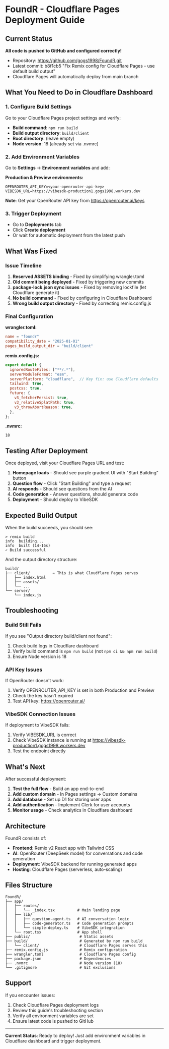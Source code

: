 # FoundR - Cloudflare Pages Deployment Guide

## Current Status

**All code is pushed to GitHub and configured correctly!**

- Repository: https://github.com/gogs1998/FoundR.git
- Latest commit: b8f1cb5 "Fix Remix config for Cloudflare Pages - use default build output"
- Cloudflare Pages will automatically deploy from main branch

## What You Need to Do in Cloudflare Dashboard

### 1. Configure Build Settings

Go to your Cloudflare Pages project settings and verify:

- **Build command**: `npm run build`
- **Build output directory**: `build/client`
- **Root directory**: (leave empty)
- **Node version**: 18 (already set via .nvmrc)

### 2. Add Environment Variables

Go to **Settings** → **Environment variables** and add:

**Production & Preview environments:**

```
OPENROUTER_API_KEY=<your-openrouter-api-key>
VIBESDK_URL=https://vibesdk-production1.gogs1998.workers.dev
```

**Note**: Get your OpenRouter API key from https://openrouter.ai/keys

### 3. Trigger Deployment

- Go to **Deployments** tab
- Click **Create deployment**
- Or wait for automatic deployment from the latest push

## What Was Fixed

### Issue Timeline

1. **Reserved ASSETS binding** - Fixed by simplifying wrangler.toml
2. **Old commit being deployed** - Fixed by triggering new commits
3. **package-lock.json sync issues** - Fixed by removing lockfile (let Cloudflare generate it)
4. **No build command** - Fixed by configuring in Cloudflare Dashboard
5. **Wrong build output directory** - Fixed by correcting remix.config.js

### Final Configuration

**wrangler.toml:**
```toml
name = "foundr"
compatibility_date = "2025-01-01"
pages_build_output_dir = "build/client"
```

**remix.config.js:**
```javascript
export default {
  ignoredRouteFiles: ["**/.*"],
  serverModuleFormat: "esm",
  serverPlatform: "cloudflare",  // Key fix: use Cloudflare defaults
  tailwind: true,
  postcss: true,
  future: {
    v3_fetcherPersist: true,
    v3_relativeSplatPath: true,
    v3_throwAbortReason: true,
  },
};
```

**.nvmrc:**
```
18
```

## Testing After Deployment

Once deployed, visit your Cloudflare Pages URL and test:

1. **Homepage loads** - Should see purple gradient UI with "Start Building" button
2. **Question flow** - Click "Start Building" and type a request
3. **AI responds** - Should see questions from the AI
4. **Code generation** - Answer questions, should generate code
5. **Deployment** - Should deploy to VibeSDK

## Expected Build Output

When the build succeeds, you should see:

```
> remix build
info  building...
info  built (14-16s)
✓ Build successful
```

And the output directory structure:
```
build/
├── client/          ← This is what Cloudflare Pages serves
│   ├── index.html
│   ├── assets/
│   └── ...
└── server/
    └── index.js
```

## Troubleshooting

### Build Still Fails

If you see "Output directory build/client not found":
1. Check build logs in Cloudflare dashboard
2. Verify build command is `npm run build` (not `npm ci && npm run build`)
3. Ensure Node version is 18

### API Key Issues

If OpenRouter doesn't work:
1. Verify OPENROUTER_API_KEY is set in both Production and Preview
2. Check the key hasn't expired
3. Test API key: https://openrouter.ai/

### VibeSDK Connection Issues

If deployment to VibeSDK fails:
1. Verify VIBESDK_URL is correct
2. Check VibeSDK instance is running at https://vibesdk-production1.gogs1998.workers.dev
3. Test the endpoint directly

## What's Next

After successful deployment:

1. **Test the full flow** - Build an app end-to-end
2. **Add custom domain** - In Pages settings → Custom domains
3. **Add database** - Set up D1 for storing user apps
4. **Add authentication** - Implement Clerk for user accounts
5. **Monitor usage** - Check analytics in Cloudflare dashboard

## Architecture

FoundR consists of:

- **Frontend**: Remix v2 React app with Tailwind CSS
- **AI**: OpenRouter (DeepSeek model) for conversations and code generation
- **Deployment**: VibeSDK backend for running generated apps
- **Hosting**: Cloudflare Pages (serverless, auto-scaling)

## Files Structure

```
FoundR/
├── app/
│   ├── routes/
│   │   └── _index.tsx          # Main landing page
│   ├── lib/
│   │   ├── question-agent.ts   # AI conversation logic
│   │   ├── code-generator.ts   # Code generation prompts
│   │   └── simple-deploy.ts    # VibeSDK integration
│   └── root.tsx                # App shell
├── public/                      # Static assets
├── build/                       # Generated by npm run build
│   └── client/                  # Cloudflare Pages serves this
├── remix.config.js              # Remix configuration
├── wrangler.toml                # Cloudflare Pages config
├── package.json                 # Dependencies
├── .nvmrc                       # Node version (18)
└── .gitignore                   # Git exclusions
```

## Support

If you encounter issues:

1. Check Cloudflare Pages deployment logs
2. Review this guide's troubleshooting section
3. Verify all environment variables are set
4. Ensure latest code is pushed to GitHub

---

**Current Status**: Ready to deploy! Just add environment variables in Cloudflare dashboard and trigger deployment.
